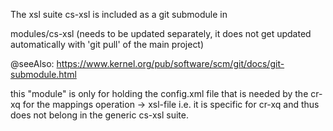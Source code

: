 
The xsl suite cs-xsl is included as a git submodule in

modules/cs-xsl
(needs to be updated separately, it does not get updated automatically with  'git pull' of the main project)

@seeAlso: https://www.kernel.org/pub/software/scm/git/docs/git-submodule.html

this "module" is only for holding the config.xml file
that is needed by the cr-xq for the mappings operation -> xsl-file
i.e. it is specific for cr-xq and thus does not belong in the generic cs-xsl suite.
